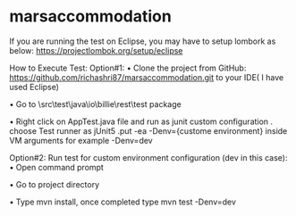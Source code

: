 # marsaccommodation

If you are running the test on Eclipse, you may have to setup lombork as below:
https://projectlombok.org/setup/eclipse

How to Execute Test:
Option#1:
• Clone the project from GitHub: https://github.com/richashri87/marsaccommodation.git to your IDE( I have used Eclipse)

• Go to \src\test\java\io\billie\rest\test package

• Right click on AppTest.java file and run as junit custom configuration
     . choose Test runner as jUnit5
     .put -ea -Denv={custome environment} inside VM arguments for example -Denv=dev

Option#2: Run test for custom environment configuration (dev in this case):
• Open command prompt

• Go to project directory

• Type mvn install, once completed type mvn test -Denv=dev
